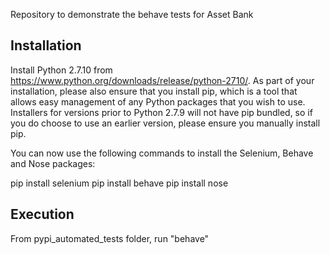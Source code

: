 Repository to demonstrate the behave tests for Asset Bank

## Installation

Install Python 2.7.10 from https://www.python.org/downloads/release/python-2710/. As part of your installation, please also ensure that you install pip, which is a tool that allows easy management of any Python packages that you wish to use. Installers for versions prior to Python 2.7.9 will not have pip bundled, so if you do choose to use an earlier version, please ensure you manually install pip.

You can now use the following commands to install the Selenium, Behave and Nose packages:

pip install selenium
pip install behave
pip install nose

## Execution
From pypi_automated_tests folder, run "behave" 
